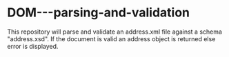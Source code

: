 # DOM---parsing-and-validation
This repository will parse and validate an address.xml file against a schema "address.xsd". 
If the document is valid an address object is returned else error is displayed.
